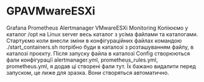 # GPAVMwareESXi
Grafana Prometheus Alertmanager VMwareESXi Monitoring 
Копіюємо у каталог /opt  на Linux server весь каталог з усіма файлами та каталогами.
Стартуємо коли внесли зміни в конфігураційних файлах командою ./start_containers.sh
потрібно буди в каталозі з розташуванням файлу, в каталозі проєкту.
Після запуску файла в каталозі Config створюються фали конфігурації
alertmanager.yml, prometheus_rules.yml, prometheus.yml, я додав ці створені фали тут.
Їх бажано видалити перед запуском, це лиже для зразка. Вони створяться автоматично.
